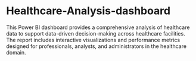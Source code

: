 # Healthcare-Analysis-dashboard
This Power BI dashboard provides a comprehensive analysis of healthcare data to support data-driven decision-making across healthcare facilities. The report includes interactive visualizations and performance metrics designed for professionals, analysts, and administrators in the healthcare domain.

